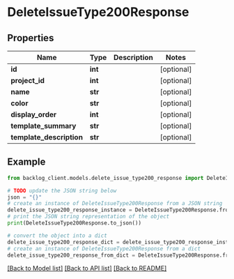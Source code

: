 # DeleteIssueType200Response


## Properties

Name | Type | Description | Notes
------------ | ------------- | ------------- | -------------
**id** | **int** |  | [optional] 
**project_id** | **int** |  | [optional] 
**name** | **str** |  | [optional] 
**color** | **str** |  | [optional] 
**display_order** | **int** |  | [optional] 
**template_summary** | **str** |  | [optional] 
**template_description** | **str** |  | [optional] 

## Example

```python
from backlog_client.models.delete_issue_type200_response import DeleteIssueType200Response

# TODO update the JSON string below
json = "{}"
# create an instance of DeleteIssueType200Response from a JSON string
delete_issue_type200_response_instance = DeleteIssueType200Response.from_json(json)
# print the JSON string representation of the object
print(DeleteIssueType200Response.to_json())

# convert the object into a dict
delete_issue_type200_response_dict = delete_issue_type200_response_instance.to_dict()
# create an instance of DeleteIssueType200Response from a dict
delete_issue_type200_response_from_dict = DeleteIssueType200Response.from_dict(delete_issue_type200_response_dict)
```
[[Back to Model list]](../README.md#documentation-for-models) [[Back to API list]](../README.md#documentation-for-api-endpoints) [[Back to README]](../README.md)


